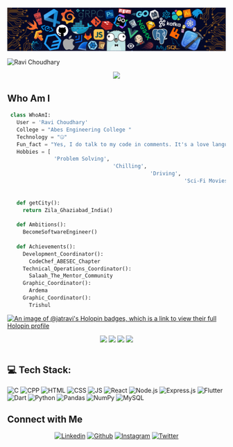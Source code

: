 ![Github Banner](banner.png)
<p align="left"> <img src="https://komarev.com/ghpvc/?username=jatravi&label=Profile%20views&color=0e75b6&style=flat&base=1000&abbreviated=true" alt="Ravi Choudhary" /> </p>
<p align="center">
  <img src="https://readme-typing-svg.herokuapp.com?color=0d8eceF&size=30&center=true&vCenter=true&width=550&height=70&lines=Hey+There,+I'm+Ravi+Choudhary;I+Love+Programming;An+Open+Source+Enthusiast;Front+End+Web+Developer;Loves+To+Build+Projects;A+Problem+Solver;">
</p>


  ## Who Am I
 ```python
  class WhoAmI:
    User = 'Ravi Choudhary'
    College = "Abes Engineering College "
    Technology = "🤐"
    Fun_fact = "Yes, I do talk to my code in comments. It's a love language!"
    Hobbies = [
                'Problem Solving',
                                   'Chilling',
                                               'Driving',
                                                          'Sci-Fi Movies'
                                                                            ]

    def getCity():
      return Zila_Ghaziabad_India()

    def Ambitions():
      BecomeSoftwareEngineer()

    def Achievements():
      Development_Coordinator():
        CodeChef_ABESEC_Chapter
      Technical_Operations_Coordinator():
        Salaah_The_Mentor_Community
      Graphic_Coordinator():
        Ardema
      Graphic_Coordinator():
        Trishul

 ```
[![An image of @jatravi's Holopin badges, which is a link to view their full Holopin profile](https://holopin.me/jatravi)](https://holopin.io/@jatravi)

<div align="center">

![](https://github-profile-summary-cards.vercel.app/api/cards/profile-details?username=jatravi&theme=default)
![](http://github-profile-summary-cards.vercel.app/api/cards/most-commit-language?username=jatravi&theme=vue)
![](http://github-profile-summary-cards.vercel.app/api/cards/stats?username=jatravi&theme=nord_bright&)
![](https://github-readme-streak-stats.herokuapp.com/?user=jatravi&theme=vue&hide_border=true)	
 <br/>
</div> 

## 💻 Tech Stack:
![C](https://img.shields.io/badge/-C-00599C?style=for-the-badge&logo=c) ![CPP](https://img.shields.io/badge/-C++-00599C?style=for-the-badge&logo=c) ![HTML](https://img.shields.io/badge/-HTML-E34F26?style=for-the-badge&logo=html5&logoColor=white) ![CSS](https://img.shields.io/badge/-CSS-1572B6?style=for-the-badge&logo=css3) ![JS](https://img.shields.io/badge/javascript-%2300000f.svg?style=for-the-badge&logo=javascript&logoColor=white) ![React](https://img.shields.io/badge/react-%2300000f.svg?style=for-the-badge&logo=react&logoColor=white) ![Node.js](https://img.shields.io/badge/-Node.js-E34F26?style=for-the-badge&logo=node.js5&logoColor=white) ![Express.js](https://img.shields.io/badge/-Express.js-00599C?style=for-the-badge&logo=Express.js) ![Flutter](https://img.shields.io/badge/-Flutter-00599C?style=for-the-badge&logo=flutter) ![Dart](https://img.shields.io/badge/-Dart-00599C?style=for-the-badge&logo=dart) ![Python](https://img.shields.io/badge/python-3670A0?style=for-the-badge&logo=python&logoColor=ffdd54) ![Pandas](https://img.shields.io/badge/pandas-%23150458.svg?style=for-the-badge&logo=pandas&logoColor=white) ![NumPy](https://img.shields.io/badge/numpy-%23013243.svg?style=for-the-badge&logo=numpy&logoColor=white) ![MySQL](https://img.shields.io/badge/mysql-%2300000f.svg?style=for-the-badge&logo=mysql&logoColor=white) 

## Connect with Me

<p align="center">
  <a href="https://www.linkedin.com/in/ravi-jaat/"><img alt="Linkedin" title="Ravi Choudhary Linkedin" src="https://img.shields.io/badge/LinkedIn-0077B5?style=for-the-badge&logo=linkedin&logoColor=white"></a>
  <a href="https://github.com/jatravi"><img alt="Github" title="Ravi Choudhary Github" src="https://img.shields.io/badge/GitHub-100000?style=for-the-badge&logo=github&logoColor=white"></a>
 <a href="https://www.instagram.com/_ravi_choudharyy/"><img alt="Instagram" title="Ravi Choudhary Instagram" src="https://img.shields.io/badge/Instagram-E4405F?style=for-the-badge&logo=instagram&logoColor=white"></a>
<a href="https://x.com/_jaat_ravi"><img alt="Twitter" title="Ravi Choudhary Twitter" src="https://img.shields.io/badge/Twitter-1DA1F2?style=for-the-badge&logo=x&logoColor=white"></a>

</p>
